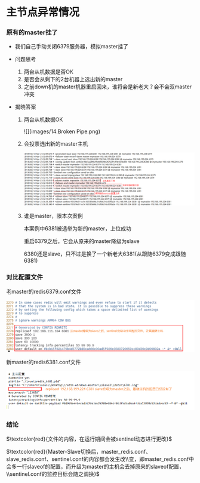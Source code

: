 # 主节点异常情况

### 原有的master挂了

- 我们自己手动关闭6379服务器，模拟master挂了

- 问题思考

  1. 两台从机数据是否OK
  2. 是否会从剩下的2台机器上选出新的master
  3. 之前down机的master机器重启回来，谁将会是新老大？会不会双master冲突

- 揭晓答案

  1. 两台从机数据OK

     ![](images/14.Broken Pipe.png)

  2. 会投票选出新的master主机

     ![](images/15.sentinel选举.png)

  3. 谁是master，限本次案例

     本案例中6381被选举为新的master，上位成功

     重启6379之后，它会从原来的master降级为slave

     6380还是slave，只不过是换了一个新老大6381(从跟随6379变成跟随6381)


### 对比配置文件

老master的redis6379.conf文件

![](images/16.旧master配置文件重写.jpg)

新master的redis6381.conf文件

![](images/17.slave升master配置文件重写.jpg)

### 结论

$\textcolor{red}{文件的内容，在运行期间会被sentinel动态进行更改}$

$\textcolor{red}{Master-Slave切换后，master_redis.conf、slave_redis.conf、sentinel.conf的内容都会发生改\\变，即master_redis.conf中会多一行slaveof的配置，而升级为master的主机会去掉原来的slaveof配置，\\sentinel.conf的监控目标会随之调换}$




